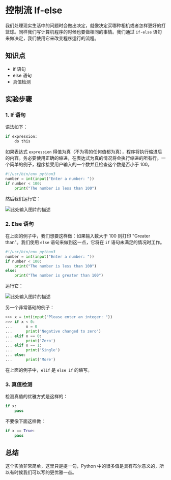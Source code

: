 # 控制流 If-else

我们处理现实生活中的问题时会做出决定，就像决定买哪种相机或者怎样更好的打篮球。同样我们写计算机程序的时候也要做相同的事情。我们通过 `if-else` 语句来做决定，我们使用它来改变程序运行的流程。

## 知识点

- if 语句
- else 语句
- 真值检测

## 实验步骤

### 1. If 语句

语法如下：

```python
if expression:
    do this
```

如果表达式 `expression` 得值为真（不为零的任何值都为真），程序将执行缩进后的内容。务必要使用正确的缩进，在表达式为真的情况将会执行缩进的所有行。一个简单的例子，程序接受用户输入的一个数并且检查这个数是否小于 100。

```python
#!/usr/bin/env python3
number = int(input("Enter a number: "))
if number < 100:
    print("The number is less than 100")
```

然后我们运行它：

![此处输入图片的描述](https://dn-anything-about-doc.qbox.me/document-uid212737labid2039timestamp1471332361038.png/wm)

### 2. Else 语句

在上面的例子中，我们想要这样做：如果输入数大于 100 则打印 "Greater than"。我们使用 `else` 语句来做到这一点，它将在 `if` 语句未满足的情况时工作。

```python
#!/usr/bin/env python3
number = int(input("Enter a number: "))
if number < 100:
    print("The number is less than 100")
else:
    print("The number is greater than 100")
```

运行它：

![此处输入图片的描述](https://dn-anything-about-doc.qbox.me/document-uid212737labid2039timestamp1471332377763.png/wm)

另一个非常基础的例子：

```python
>>> x = int(input("Please enter an integer: "))
>>> if x < 0:
...      x = 0
...      print('Negative changed to zero')
... elif x == 0:
...      print('Zero')
... elif x == 1:
...      print('Single')
... else:
...      print('More')
```

在上面的例子中，`elif` 是 `else if` 的缩写。

### 3. 真值检测

检测真值的优雅方式是这样的：

```python
if x:
    pass
```

不要像下面这样做：

```python
if x == True:
    pass
```

## 总结

这个实验非常简单，这里只是提一句，Python 中的很多值是具有布尔意义的，所以有时候我们可以写的更优雅一点。